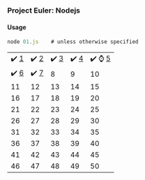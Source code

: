 ### Project Euler: Nodejs

#### Usage
```js
node 01.js    # unless otherwise specified
```

|    |    |    |    |    |
| -- | -- | -- | -- | -- |
| :heavy_check_mark: [1](01.js) | :heavy_check_mark: [2](02.js) | :heavy_check_mark: [3](03.js) | :heavy_check_mark: [4](04.js) | :heavy_check_mark: :watch: [5](05.js) |
| :heavy_check_mark: [6](06.js) | :heavy_check_mark: [7](07.js) | 8  | 9  | 10 |
| 11 | 12 | 13 | 14 | 15 |
| 16 | 17 | 18 | 19 | 20 |
| 21 | 22 | 23 | 24 | 25 |
| 26 | 27 | 28 | 29 | 30 |
| 31 | 32 | 33 | 34 | 35 |
| 36 | 37 | 38 | 39 | 40 |
| 41 | 42 | 43 | 44 | 45 |
| 46 | 47 | 48 | 49 | 50 |